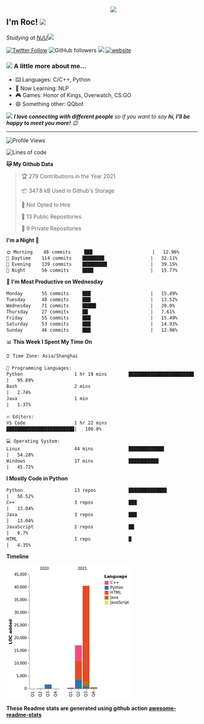 <img align='right' src="https://media.giphy.com/media/M9gbBd9nbDrOTu1Mqx/giphy.gif" width="230">
<h2>I'm Roc! <img src="https://media.giphy.com/media/12oufCB0MyZ1Go/giphy.gif" width="50"></h2>
<p><em>Studying at <a href="http://www.nju.edu.cn">NJU</a><img src="https://media.giphy.com/media/WUlplcMpOCEmTGBtBW/giphy.gif" width="50"> 
</em></p>

[![Twitter Follow](https://img.shields.io/twitter/follow/Roc78862980?label=Follow)](https://twitter.com/intent/follow?screen_name=Roc78862980)
![GitHub followers](https://img.shields.io/github/followers/roc136?label=Follow&style=social)
![](https://visitor-badge.glitch.me/badge?page_id=Roc136.Roc136)
[![website](https://img.shields.io/badge/Website-46a2f1.svg?&style=flat-square&logo=Google-Chrome&logoColor=white&link=https://blog.roc136.top)](https://blog.roc136.top)
<!-- ![Waka Readme](https://github.com/anmol098/anmol098/workflows/Waka%20Readme/badge.svg) -->
<!-- [![Linkedin: anmol](https://img.shields.io/badge/-anmol-blue?style=flat-square&logo=Linkedin&logoColor=white&link=https://www.linkedin.com/in/anmol-p-singh/)](https://www.linkedin.com/in/anmol-p-singh/) -->

### <img src="https://media.giphy.com/media/VgCDAzcKvsR6OM0uWg/giphy.gif" width="50"> A little more about me...  

- ⌨️ Languages: C/C++, Python
- 🌱 Now Learning: NLP
- 🎮 Games: Honor of Kings, Overwatch, CS:GO
- 😄 Something other: QQbot

<img src="https://media.giphy.com/media/LnQjpWaON8nhr21vNW/giphy.gif" width="60"> <em><b>I love connecting with different people</b> so if you want to say <b>hi, I'll be happy to meet you more!</b> 😊</em>

---
<!--START_SECTION:waka-->
![Profile Views](http://img.shields.io/badge/Profile%20Views-8-blue)

![Lines of code](https://img.shields.io/badge/From%20Hello%20World%20I%27ve%20Written-60232%20lines%20of%20code-blue)

**🐱 My Github Data** 

> 🏆 279 Contributions in the Year 2021
 > 
> 📦 347.8 kB Used in Github's Storage 
 > 
> 🚫 Not Opted to Hire
 > 
> 📜 13 Public Repositories 
 > 
> 🔑 9 Private Repositories  
 > 
**I'm a Night 🦉** 

```text
🌞 Morning    46 commits     ███                      |   12.96% 
🌆 Daytime    114 commits    ████████                 |   32.11% 
🌃 Evening    139 commits    █████████                |   39.15% 
🌙 Night      56 commits     ████                     |   15.77%

```
📅 **I'm Most Productive on Wednesday** 

```text
Monday       55 commits     ███                      |   15.49% 
Tuesday      48 commits     ███                      |   13.52% 
Wednesday    71 commits     █████                    |   20.0% 
Thursday     27 commits     ██                       |   7.61% 
Friday       55 commits     ███                      |   15.49% 
Saturday     53 commits     ███                      |   14.93% 
Sunday       46 commits     ███                      |   12.96%

```


📊 **This Week I Spent My Time On** 

```text
⌚︎ Time Zone: Asia/Shanghai

💬 Programming Languages: 
Python                   1 hr 19 mins        ████████████████████████ |   95.89% 
Bash                     2 mins                                       |   2.74% 
Java                     1 min                                        |   1.37%

🔥 Editors: 
VS Code                  1 hr 22 mins        █████████████████████████|   100.0%

💻 Operating System: 
Linux                    44 mins             █████████████            |   54.28% 
Windows                  37 mins             ███████████              |   45.72%

```

**I Mostly Code in Python** 

```text
Python                   13 repos            ██████████████           |   56.52% 
C++                      3 repos             ███                      |   13.04% 
Java                     3 repos             ███                      |   13.04% 
JavaScript               2 repos             ██                       |   8.7% 
HTML                     1 repo              █                        |   4.35%

```


**Timeline**

![Chart not found](https://raw.githubusercontent.com/Roc136/Roc136/master/charts/bar_graph.png) 


<!--END_SECTION:waka-->

**These Readme stats are generated using github action [awesome-readme-stats](https://github.com/Roc136/waka-readme-stats)**
